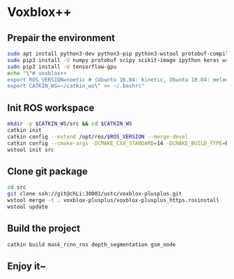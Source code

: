 # Voxblox++

## Prepair the environment
```bash
sudo apt install python3-dev python3-pip python3-wstool protobuf-compiler dh-autoreconf
sudo pip3 install -U numpy protobuf scipy scikit-image ipython keras wrapt simplejson netaddr osrf-pycommon scipy pillow catkin_pkg rospkg opencv-python empy
sudo pip3 install -U tensorflow-gpu
echo "\"# voxblox++
export ROS_VERSION=noetic # (Ubuntu 16.04: kinetic, Ubuntu 18.04: melodic, Ubuntu 20.04 noetic)
export CATKIN_WS=~/catkin_ws\" >> ~/.bashrc"
```

## Init ROS workspace
```bash
mkdir -p $CATKIN_WS/src && cd $CATKIN_WS
catkin init
catkin config --extend /opt/ros/$ROS_VERSION --merge-devel
catkin config --cmake-args -DCMAKE_CXX_STANDARD=14 -DCMAKE_BUILD_TYPE=Release -DCMAKE_EXPORT_COMPILE_COMMANDS=Yes
wstool init src
```

## Clone git package
```bash
cd src
git clone ssh://git@chLi:30001/ustc/voxblox-plusplus.git
wstool merge -t . voxblox-plusplus/voxblox-plusplus_https.rosinstall
wstool update
```

## Build the project
```bash
catkin build mask_rcnn_ros depth_segmentation gsm_node
```

## Enjoy it~
